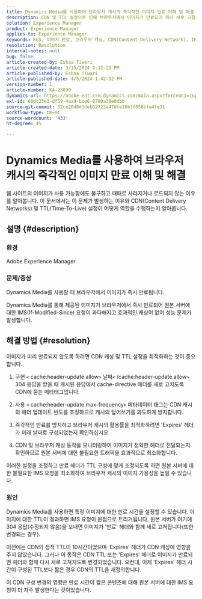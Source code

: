 ```yaml
---
title: Dynamics Media를 사용하여 브라우저 캐시의 즉각적인 이미지 만료 이해 및 해결
description: CDN 및 TTL 설정으로 인해 브라우저에서 이미지가 만료되어 캐시 새로 고침 및 브라우저 유효성 재검사 프로세스에 영향을 주는 방법에 대해 알아봅니다.
solution: Experience Manager
product: Experience Manager
applies-to: Experience Manager
keywords: KCS, 이미지 만료, 브라우저 캐싱, CDN(Content Delivery Network), IMS 요청, 캐시 제어, Edge Server, HTTP 304 응답, 캐시 업데이트, Adobe Scene7 CDN
resolution: Resolution
internal-notes: null
bug: false
article-created-by: Eshaa Tiwari
article-created-date: 3/15/2024 2:12:23 PM
article-published-by: Eshaa Tiwari
article-published-date: 4/5/2024 1:42:32 PM
version-number: 1
article-number: KA-23899
dynamics-url: https://adobe-ent.crm.dynamics.com/main.aspx?forceUCI=1&pagetype=entityrecord&etn=knowledgearticle&id=a4977006-d6e2-ee11-904c-6045bd03c412
exl-id: 60dc25e3-df59-4aa9-bce6-0780a38e0dbb
source-git-commit: 52ce20d0d3deb62723a47dfe16b3f058bfe4fe31
workflow-type: tm+mt
source-wordcount: '433'
ht-degree: 4%

---
```


# Dynamics Media를 사용하여 브라우저 캐시의 즉각적인 이미지 만료 이해 및 해결


웹 사이트의 이미지가 사용 가능함에도 불구하고 때때로 사라지거나 로드되지 않는 이유를 알아봅니다. 이 문서에서는 이 문제가 발생하는 이유와 CDN(Content Delivery Networks) 및 TTL(Time-To-Live) 설정이 어떻게 역할을 수행하는지 알아봅니다.

## 설명 {#description}


### 환경

Adobe Experience Manager

### 문제/증상

Dynamics Media를 사용할 때 브라우저에서 이미지가 즉시 만료됩니다.

Dynamics Media를 통해 제공된 이미지가 브라우저에서 즉시 만료되어 원본 서버에 대한 IMS(If-Modified-Since) 요청이 과다해지고 효과적인 캐싱이 없어 성능 문제가 발생합니다.


## 해결 방법 {#resolution}


이미지가 미리 만료되지 않도록 하려면 CDN 캐싱 및 TTL 설정을 최적화하는 것이 중요합니다.

1. 구현 `<` cache:header-update.allow`>` 날짜`<` /cache:header-update.allow`>`  304 응답을 받을 때 캐시된 응답에서 cache-directive 헤더를 새로 고치도록 CDN에 묻는 메타태그입니다. 


2. 사용 `<` cache:header-update.max-frequency`>`  메타데이터 태그는 CDN 캐시의 헤더 업데이트 빈도를 조정하므로 캐시의 덮어쓰기를 과도하게 방지합니다. 


3. 즉각적인 만료를 방지하고 브라우저 캐시의 활용률을 최적화하려면 &#39;Expires&#39; 헤더가 미래 날짜로 구성되었는지 확인하십시오.


4. CDN 및 브라우저 캐싱 동작을 모니터링하여 이미지가 정확한 헤더로 전달되는지 확인하므로 원본 서버에 대한 불필요한 트래픽을 효과적으로 최소화합니다.


이러한 설정을 조정하고 만료 헤더가 TTL 구성에 맞게 조정되도록 하면 원본 서버에 대한 불필요한 IMS 요청을 최소화하여 브라우저 캐시의 이미지 가용성을 높일 수 있습니다.

### 원인

Dynamics Media를 사용하면 특정 이미지에 대한 만료 시간을 설정할 수 있습니다. 이미지에 대한 TTL이 경과하면 IMS 요청이 원점으로 트리거됩니다. 원본 서버가 여기에 304 응답(수정되지 않음)을 보내면 이미지가 &#39;만료&#39; 헤더와 함께 새로 고쳐집니다(또한 변경되는 경우).

이전에는 CDN의 정적 TTL이 10시간이었으며 &#39;Expires&#39; 헤더가 CDN 캐싱에 영향을 주지 않았습니다. 그러나 이 동작은 CDN TTL 또는 &#39;Expires&#39; 헤더로 이미지가 만료되면 헤더와 함께 다시 새로 고쳐지도록 변경되었습니다. 요컨대, 이제 &#39;Expires&#39; 헤더 시간이 구성된 TTL보다 짧은 경우 CDN의 TTL을 재정의합니다.

이 CDN 구성 변경의 영향은 만료 시간이 짧은 콘텐츠에 대해 원본 서버에 대한 IMS 요청이 더 자주 발생한다는 것이었습니다.
